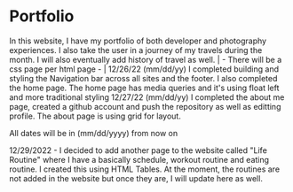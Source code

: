 # Portfolio
In this website, I have my portfolio of both developer and photography experiences. I also take the user in a journey of my travels during the month. I will also eventually add history of travel as well.
| - There will be a css page per html page - |
12/26/22 (mm/dd/yy) I completed building and styling the Navigation bar across all sites and the footer. I also completed the home page.
The home page has media queries and it's using float left and more traditional styling
12/27/22 (mm/dd/yy) I completed the about me page, created a github account and push the repository as well as editting profile.
The about page is using grid for layout.

All dates will be in (mm/dd/yyyy) from now on

12/29/2022 - I decided to add another page to the website called "Life Routine" where I have a basically schedule, workout routine and eating routine.
I created this using HTML Tables. At the moment, the routines are not added in the website but once they are, I will update here as well.
